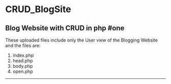 # CRUD_BlogSite
Blog Website with CRUD in php
#one
--------------------------------------------------------------------------------------
These uploaded files include only the User view of the Blogging Website
and the files are: 
1. index.php
2. head.php
3. body.php
4. open.php
--------------------------------------------------------------------------------------
